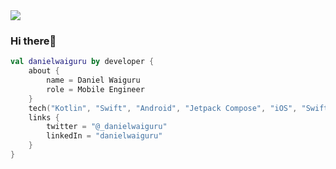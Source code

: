 <img src="https://img.icons8.com/color/100/000000/source-code.png"/>
<h3 align="left">Hi there👋</h3>

```kotlin
val danielwaiguru by developer {
    about {
        name = Daniel Waiguru
        role = Mobile Engineer
    }
    tech("Kotlin", "Swift", "Android", "Jetpack Compose", "iOS", "SwiftUI")
    links {
        twitter = "@_danielwaiguru"
        linkedIn = "danielwaiguru"
    }
}
```


<!--
**DanielWaiguru91/DanielWaiguru91** is a ✨ _special_ ✨ repository because its `README.md` (this file) appears on your GitHub profile.

Here are some ideas to get you started:

- 🔭 I’m currently working on ...
- 🌱 I’m currently learning Mudularization Architecture in Android
- 👯 I’m looking to collaborate on android 
- 🤔 I’m looking for help with ...
- 💬 Ask me about ...
- 📫 How to reach me: ...
- 😄 Pronouns: ...
- ⚡ Fun fact: ...
![Visitor Count](https://profile-counter.glitch.me/DanielWaiguru91/count.svg)
-->
